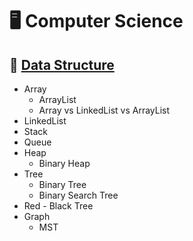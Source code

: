 # 🖥️ Computer Science

## 📌 [Data Structure](Data%20Structure/)

- Array
    - ArrayList
    - Array vs LinkedList vs ArrayList
- LinkedList
- Stack
- Queue
- Heap
    - Binary Heap
- Tree
    - Binary Tree
    - Binary Search Tree
- Red - Black Tree
- Graph
    - MST
